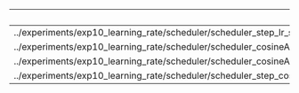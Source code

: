 |                                                                              | F_score     | net_better_performance_rate   |
|:-----------------------------------------------------------------------------|:------------|:------------------------------|
| ../experiments/exp10_learning_rate/scheduler/scheduler_step_lr_small_step    | 0.02/3.844  | 0.92/0.224                    |
| ../experiments/exp10_learning_rate/scheduler/scheduler_cosineAnn             | 0.0/2.174   | 1.0/0.204                     |
| ../experiments/exp10_learning_rate/scheduler/scheduler_cosineAnnWarm_T4      | 0.024/1.049 | 0.91/0.213                    |
| ../experiments/exp10_learning_rate/scheduler/scheduler_step_cosineAnnWarm_T4 | 0.007/1.169 | 0.963/0.215                   |